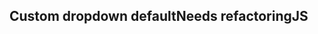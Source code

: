 <h2>Custom dropdown default<span class="status refactor">Needs refactoring</span><span class="status complete">JS</span></h2>
